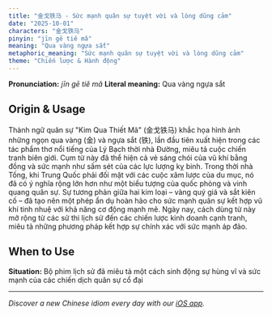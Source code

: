 ```yaml
---
title: "金戈铁马 - Sức mạnh quân sự tuyệt vời và lòng dũng cảm"
date: "2025-10-01"
characters: "金戈铁马"
pinyin: "jīn gē tiě mǎ"
meaning: "Qua vàng ngựa sắt"
metaphoric_meaning: "Sức mạnh quân sự tuyệt vời và lòng dũng cảm"
theme: "Chiến lược & Hành động"
---
```


**Pronunciation:** *jīn gē tiě mǎ*
**Literal meaning:** Qua vàng ngựa sắt

## Origin & Usage

Thành ngữ quân sự "Kim Qua Thiết Mã" (金戈铁马) khắc họa hình ảnh những ngọn qua vàng (金) và ngựa sắt (铁), lần đầu tiên xuất hiện trong các tác phẩm thơ nổi tiếng của Lý Bạch thời nhà Đường, miêu tả cuộc chiến tranh biên giới. Cụm từ này đã thể hiện cả vẻ sáng chói của vũ khí bằng đồng và sức mạnh như sấm sét của các lực lượng kỵ binh. Trong thời nhà Tống, khi Trung Quốc phải đối mặt với các cuộc xâm lược của du mục, nó đã có ý nghĩa rộng lớn hơn như một biểu tượng của quốc phòng và vinh quang quân sự. Sự tương phản giữa hai kim loại – vàng quý giá và sắt kiên cố – đã tạo nên một phép ẩn dụ hoàn hảo cho sức mạnh quân sự kết hợp vũ khí tinh nhuệ với khả năng cơ động mạnh mẽ. Ngày nay, cách dùng từ này mở rộng từ các sử thi lịch sử đến các chiến lược kinh doanh cạnh tranh, miêu tả những phương pháp kết hợp sự chính xác với sức mạnh áp đảo.

## When to Use

**Situation:** Bộ phim lịch sử đã miêu tả một cách sinh động sự hùng vĩ và sức mạnh của các chiến dịch quân sự cổ đại

---

*Discover a new Chinese idiom every day with our [iOS app](https://apps.apple.com/us/app/daily-chinese-idioms/id6740611324).*
